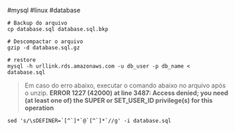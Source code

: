 #mysql #linux #database
```
# Backup do arquivo
cp database.sql database.sql.bkp

# Descompactar o arquivo
gzip -d database.sql.gz

# restore
mysql -h urllink.rds.amazonaws.com -u db_user -p db_name < database.sql
``````

> Em caso do erro abaixo, executar o comando abaixo no arquivo após o unzip.
**ERROR 1227 (42000) at line 3487: Access denied; you need (at least one of) the SUPER or SET_USER_ID privilege(s) for this operation**

```
sed 's/\sDEFINER=`[^`]*`@`[^`]*`//g' -i database.sql
``````
